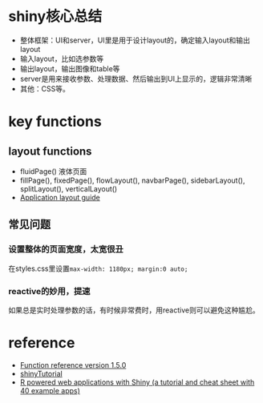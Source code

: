 # shiny核心总结
- 整体框架：UI和server，UI里是用于设计layout的，确定输入layout和输出layout
- 输入layout，比如选参数等
- 输出layout，输出图像和table等
- server是用来接收参数、处理数据、然后输出到UI上显示的，逻辑非常清晰
- 其他：CSS等。

# key functions

## layout functions
- fluidPage() 液体页面
- fillPage(), fixedPage(), flowLayout(), navbarPage(), sidebarLayout(), splitLayout(), verticalLayout()
- [Application layout guide](https://shiny.rstudio.com/articles/layout-guide.html)

## 常见问题
### 设置整体的页面宽度，太宽很丑
在styles.css里设置`max-width: 1180px; margin:0 auto;`

### reactive的妙用，提速
如果总是实时处理参数的话，有时候非常费时，用reactive则可以避免这种尴尬。


# reference
- [Function reference version 1.5.0](https://shiny.rstudio.com/reference/shiny/1.5.0/)
- [shinyTutorial](https://bookdown.org/weicheng/shinyTutorial/ui.html) 
- [R powered web applications with Shiny (a tutorial and cheat sheet with 40 example apps)](http://zevross.com/blog/2016/04/19/r-powered-web-applications-with-shiny-a-tutorial-and-cheat-sheet-with-40-example-apps/)


